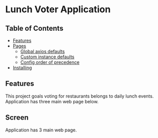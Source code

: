 # Lunch Voter Application

## Table of Contents

  - [Features](#features)
  - [Pages](#browser-support)
    - [Global axios defaults](#global-axios-defaults)
    - [Custom instance defaults](#custom-instance-defaults)
    - [Config order of precedence](#config-order-of-precedence)
  - [Installing](#installing)


## Features

This project goals voting for restaurants belongs to daily lunch events.
Application has three main web page below.

## Screen
Application has 3 main web page.
